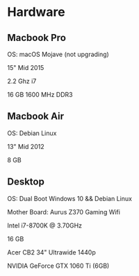 # Hardware
## Macbook Pro
OS: macOS Mojave (not upgrading)

15" Mid 2015

2.2 Ghz i7

16 GB 1600 MHz DDR3

## Macbook Air
OS: Debian Linux

13" Mid 2012 

8 GB 

## Desktop 
OS: Dual Boot Windows 10 && Debian Linux

Mother Board: Aurus Z370 Gaming Wifi

Intel i7-8700K @ 3.70GHz

16 GB

Acer CB2 34" Ultrawide 1440p

NVIDIA GeForce GTX 1060 Ti (6GB)
